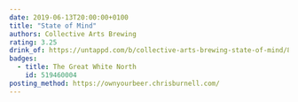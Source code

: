 ```yaml
---
date: 2019-06-13T20:00:00+0100
title: "State of Mind"
authors: Collective Arts Brewing
rating: 3.25
drink_of: https://untappd.com/b/collective-arts-brewing-state-of-mind/854575
badges:
  - title: The Great White North
    id: 519460004
posting_method: https://ownyourbeer.chrisburnell.com/
---
```


